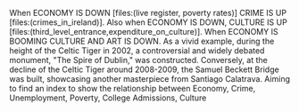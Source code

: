 
When ECONOMY IS DOWN [files:(live register, poverty rates)]  CRIME  IS  UP [files:(crimes_in_ireland)].
Also when ECONOMY IS DOWN, CULTURE IS UP [files:(third_level_entrance,expenditure_on_culture)].
When ECONOMY IS BOOMING CULTURE AND ART IS DOWN. As a vivid example, during the height of the Celtic Tiger in 2002, 
a controversial and widely debated monument, "The Spire of Dublin," was constructed. 
Conversely, at the decline of the Celtic Tiger around 2008-2009, the Samuel Beckett Bridge was built,
 showcasing another masterpiece from Santiago Calatrava.
Aiming to find an index to show the relationship between 
Economy, Crime, Unemployment, Poverty, College Admissions, Culture

